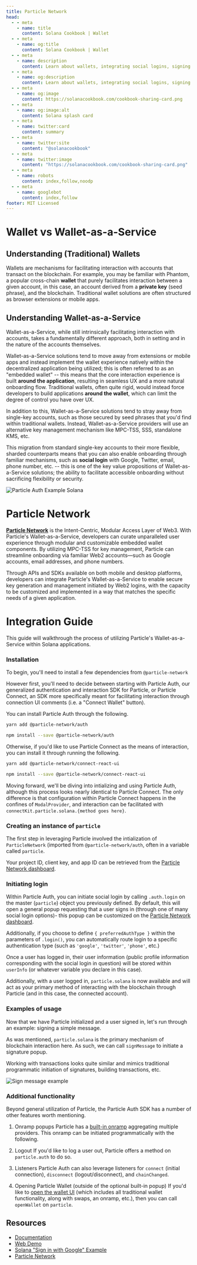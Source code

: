 ```yaml
---
title: Particle Network
head:
  - - meta
    - name: title
      content: Solana Cookbook | Wallet
  - - meta
    - name: og:title
      content: Solana Cookbook | Wallet
  - - meta
    - name: description
      content: Learn about wallets, integrating social logins, signing and verifying messages and more references for Building on Solana at The Solana cookbook.
  - - meta
    - name: og:description
      content: Learn about wallets, integrating social logins, signing and verifying messages and more references for Building on Solana at The Solana cookbook.
  - - meta
    - name: og:image
      content: https://solanacookbook.com/cookbook-sharing-card.png
  - - meta
    - name: og:image:alt
      content: Solana splash card
  - - meta
    - name: twitter:card
      content: summary
  - - meta
    - name: twitter:site
      content: "@solanacookbook"
  - - meta
    - name: twitter:image
      content: "https://solanacookbook.com/cookbook-sharing-card.png"
  - - meta
    - name: robots
      content: index,follow,noodp
  - - meta
    - name: googlebot
      content: index,follow
footer: MIT Licensed
---
```


# Wallet vs Wallet-as-a-Service

## Understanding (Traditional) Wallets
Wallets are mechanisms for facilitating interaction with accounts that transact on the blockchain. For example, you may be familiar with Phantom, a popular cross-chain **wallet** that purely facilitates interaction between a given account, in this case, an account derived from a **private key** (seed phrase), and the blockchain. Traditional wallet solutions are often structured as browser extensions or mobile apps.

## Understanding Wallet-as-a-Service
Wallet-as-a-Service, while still intrinsically facilitating interaction with accounts, takes a fundamentally different approach, both in setting and in the nature of the accounts themselves. 

Wallet-as-a-Service solutions tend to move away from extensions or mobile apps and instead implement the wallet experience natively within the decentralized application being utilized; this is often referred to as an "embedded wallet" -- this means that the core interaction experience is built **around the application**, resulting in seamless UX and a more natural onboarding flow. Traditional wallets, often quite rigid, would instead force developers to build applications **around the wallet**, which can limit the degree of control you have over UX.

In addition to this, Wallet-as-a-Service solutions tend to stray away from single-key accounts, such as those secured by seed phrases that you'd find within traditional wallets. Instead, Wallet-as-a-Service providers will use an alternative key management mechanism like MPC-TSS, SSS, standalone KMS, etc.

This migration from standard single-key accounts to their more flexible, sharded counterparts means that you can also enable onboarding through familiar mechanisms, such as **social login** with Google, Twitter, email, phone number, etc. -- this is one of the key value propositions of Wallet-as-a-Service solutions; the ability to facilitate accessible onboarding without sacrificing flexibility or security.

![Particle Auth Example Solana](https://i.imgur.com/POfCaxA.gif)

# Particle Network
**[Particle Network](https://particle.network/)**  is the Intent-Centric, Modular Access Layer of Web3. With Particle's Wallet-as-a-Service, developers can curate unparalleled user experience through modular and customizable embedded wallet components. By utilizing MPC-TSS for key management, Particle can streamline onboarding via familiar Web2 accounts—such as Google accounts, email addresses, and phone numbers.

Through APIs and SDKs available on both mobile and desktop platforms, developers can integrate Particle's Wallet-as-a-Service to enable secure key generation and management initiated by Web2 logins, with the capacity to be customized and implemented in a way that matches the specific needs of a given application.

# Integration Guide

This guide will walkthrough the process of utilizing Particle's Wallet-as-a-Service within Solana applications.

### Installation

To begin, you'll need to install a few dependencies from `@particle-network`

However first, you'll need to decide between starting with Particle Auth, our generalized authentication and interaction SDK for Particle, or Particle Connect, an SDK more specifically meant for facilitating interaction through connection UI comments (i.e. a "Connect Wallet" button).

You can install Particle Auth through the following.
<CodeGroup>
  <CodeGroupItem title="YARN" active>

```bash
yarn add @particle-network/auth
```

  </CodeGroupItem>

  <CodeGroupItem title="NPM">

```bash
npm install --save @particle-network/auth
```

  </CodeGroupItem>
</CodeGroup>

Otherwise, if you'd like to use Particle Connect as the means of interaction, you can install it through running the following.
<CodeGroup>
  <CodeGroupItem title="YARN" active>

```bash
yarn add @particle-network/connect-react-ui
```

  </CodeGroupItem>

  <CodeGroupItem title="NPM">

```bash
npm install --save @particle-network/connect-react-ui
```

  </CodeGroupItem>
</CodeGroup>

Moving forward, we'll be diving into intializing and using Particle Auth, although this process looks nearly identical to Particle Connect. The only difference is that configuration within Particle Connect happens in the confines of `ModalProvider`, and interaction can be facilitated with `connectKit.particle.solana.{method goes here}`.

### Creating an instance of `particle`

The first step in leveraging Particle involved the intialization of `ParticleNetwork` (imported from `@particle-network/auth`, often in a variable called `particle`.

<SolanaCodeGroup>
  <SolanaCodeGroupItem title="TS" active>

  <template v-slot:default>

@[code](@/code/wallet/Particle/initialization.en.ts)

  </template>

  </SolanaCodeGroupItem>
</SolanaCodeGroup>

Your project ID, client key, and app ID can be retrieved from the [Particle Network dashboard](https://dashboard.particle.network/).


### Initiating login

Within Particle Auth, you can initiate social login by calling `.auth.login` on the master (`particle`) object you previously defined. By default, this will open a general popup requesting that a user signs in (through one of many social login options)- this popup can be customized on the [Particle Network dashboard](https://dashboard.particle.network/).

Additionally, if you choose to define `{ preferredAuthType }` within the parameters of `.login()`, you can automatically route login to a specific authentication type (such as `'google'`, `'twitter'`, `'phone'`, etc.)

<SolanaCodeGroup>
  <SolanaCodeGroupItem title="TS" active>

  <template v-slot:default>

@[code](@/code/wallet/Particle/loginpopup.en.ts)

  </template>

  </SolanaCodeGroupItem>
</SolanaCodeGroup>

Once a user has logged in, their user information (public profile information corresponding with the social login in question) will be stored within `userInfo` (or whatever variable you declare in this case).

Additionally, with a user logged in, `particle.solana` is now available and will act as your primary method of interacting with the blockchain through Particle (and in this case, the connected account).
<SolanaCodeGroup>
  <SolanaCodeGroupItem title="TS" active>

  <template v-slot:default>

@[code](@/code/wallet/Particle/getaddress.en.ts)

  </template>

  </SolanaCodeGroupItem>
</SolanaCodeGroup>

### Examples of usage

Now that we have Particle initialized and a user signed in, let's run through an example: signing a simple message.

As was mentioned, `particle.solana` is the primary mechanism of blockchain interaction here. As such, we can call `signMessage` to initiate a signature popup.
<SolanaCodeGroup>
  <SolanaCodeGroupItem title="TS" active>

  <template v-slot:default>

@[code](@/code/wallet/Particle/signmessage.en.ts)

  </template>

  </SolanaCodeGroupItem>
</SolanaCodeGroup>

Working with transactions looks quite similar and mimics traditional programmatic initiation of signatures, building transactions, etc.
<SolanaCodeGroup>
  <SolanaCodeGroupItem title="TS" active>

  <template v-slot:default>

@[code](@/code/wallet/Particle/sendtransaction.en.ts)

  </template>

  </SolanaCodeGroupItem>
</SolanaCodeGroup>

![Sign message example](https://i.imgur.com/yhvZEGn.gif)

### Additional functionality

Beyond general utilization of Particle, the Particle Auth SDK has a number of other features worth mentioning.

1. Onramp popups
Particle has a [built-in onramp](https://docs.particle.network/developers/auth-service/sdks/web#open-crypto-token-buy) aggregating multiple providers. This onramp can be initiated programmatically with the following.
<SolanaCodeGroup>
  <SolanaCodeGroupItem title="TS" active>

  <template v-slot:default>

@[code](@/code/wallet/Particle/onramp.en.ts)

  </template>

  </SolanaCodeGroupItem>
</SolanaCodeGroup>

2. Logout
If you'd like to log a user out, Particle offers a method on `particle.auth` to do so.
<SolanaCodeGroup>
  <SolanaCodeGroupItem title="TS" active>

  <template v-slot:default>

@[code](@/code/wallet/Particle/logout.en.ts)

  </template>

  </SolanaCodeGroupItem>
</SolanaCodeGroup>

3. Listeners
Particle Auth can also leverage listeners for `connect` (initial connection), `disconnect` (logout/disconnect), and `chainChanged`.
<SolanaCodeGroup>
  <SolanaCodeGroupItem title="TS" active>

  <template v-slot:default>

@[code](@/code/wallet/Particle/listeners.en.ts)

  </template>

  </SolanaCodeGroupItem>
</SolanaCodeGroup>

4. Opening Particle Wallet (outside of the optional built-in popup)
If you'd like to [open the wallet UI](https://docs.particle.network/developers/auth-service/sdks/web#open-particle-web-wallet) (which includes all traditional wallet functionality, along with swaps, an onramp, etc.), then you can call `openWallet` on `particle`.
<SolanaCodeGroup>
  <SolanaCodeGroupItem title="TS" active>

  <template v-slot:default>

@[code](@/code/wallet/Particle/openwallet.en.ts)

  </template>

  </SolanaCodeGroupItem>
</SolanaCodeGroup>

## Resources
* [Documentation](https://docs.particle.network/)
* [Web Demo](https://web-demo.particle.network/)
* [Solana "Sign in with Google" Example](https://github.com/TABASCOatw/particle-solana-google-example)
* [Particle Network](https://particle.network)
